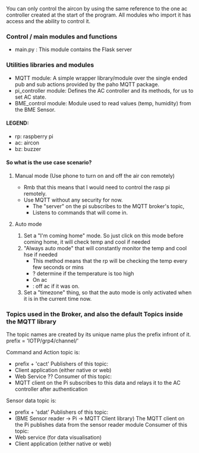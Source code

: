 You can only control the aircon by using the same reference to the one ac controller created at the start of the program.
All modules who import it has access and the ability to control it.

### Control / main modules and functions
- main.py :
	This module contains the Flask server

### Utilities libraries and modules
- MQTT module:
	A simple wrapper library/module over the single ended pub and sub actions provided by the paho MQTT package.
- pi_controller module:
	Defines the AC controller and its methods, for us to set AC state.
- BME_control module:
	Module used to read values (temp, humidity) from the BME Sensor.


#### LEGEND:
- rp: raspberry pi
- ac: aircon
- bz: buzzer

#### So what is the use case scenario?
1. Manual mode (Use phone to turn on and off the air con remotely)
    - Rmb that this means that I would need to control the rasp pi remotely.
    - Use MQTT without any security for now.
        - The "server" on the pi subscribes to the MQTT broker's topic,
        - Listens to commands that will come in.

2. Auto mode
    1. Set a "I'm coming home" mode. So just click on this mode before coming home, it will check temp and cool if needed
    2. "Always auto mode" that will constantly monitor the temp and cool hse if needed
        - This method means that the rp will be checking the temp every few seconds or mins
        - ?	determine if the temperature is too high
        - On ac
        - : off ac if it was on.
    3. Set a "timezone" thing, so that the auto mode is only activated when it is in the current time now.


### Topics used in the Broker, and also the default Topics inside the MQTT library

The topic names are created by its unique name plus the prefix infront of it.
	prefix = 'IOTP/grp4/channel/'

Command and Action topic is:
- prefix + 'cact'
Publishers of this topic:
- Client application (either native or web)
- Web Service ??
Consumer of this topic:
- MQTT client on the Pi subscribes to this data and relays it to the AC controller after authentication

Sensor data topic is:
- prefix + 'sdat'
Publishers of this topic:
- (BME Sensor reader -> Pi -> MQTT Client library) The MQTT client on the Pi publishes data from the sensor reader module
Consumer of this topic:
- Web service (for data visualisation)
- Client application (either native or web)
